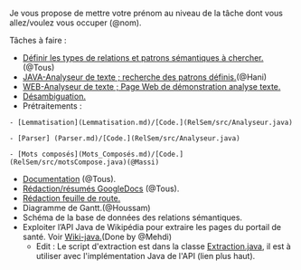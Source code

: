 Je vous propose de mettre votre prénom au niveau de la tâche dont vous allez/voulez vous occuper (@nom).


Tâches à faire : 
   - [Définir les types de relations et patrons sémantiques à chercher.](Patterns.md)(@Tous)
   - [JAVA-Analyseur de texte ; recherche des patrons définis.](RelSem/src/Analyseur.java)(@Hani)
   - [WEB-Analyseur de texte ; Page Web de démonstration analyse texte.](AnalyseurWeb.md)
   - [Désambiguation.](Désambiguation.md)
   - Prétraitements : 

	- [Lemmatisation](Lemmatisation.md)/[Code.](RelSem/src/Analyseur.java)
	  
	- [Parser] (Parser.md)/[Code.](RelSem/src/Analyseur.java)

	- [Mots composés](Mots_Composés.md)/[Code.](RelSem/src/motsCompose.java)(@Massi)
   - [Documentation](Documentation.md) (@Tous).
   - [Rédaction/résumés GoogleDocs](https://docs.google.com/document/d/1B3ZxXHIWrSXmgT70XtfHgsPEy4kvb6lxuAdGVvLGDXA/edit) (@Tous).
   - [Rédaction feuille de route.](https://docs.google.com/document/d/1hVKvKnYavUa3t5YR7DXdv8axV_xTp4d7cR52NmEoBZ4/edit)
   - Diagramme de Gantt.(@Houssam)
   - Schéma de la base de données des relations sémantiques.
   - Exploiter l’API Java de Wikipédia pour extraire les pages du portail de santé. Voir [Wiki-java.](https://github.com/MER-C/wiki-java/wiki/Extended-documentation)(Done by @Mehdi)
      - Edit : Le script d'extraction est dans la classe [Extraction.java](RelSem/src/Extraction.java), il est à utiliser avec l'implémentation Java de l'API (lien plus haut).